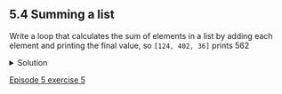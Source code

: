 ## 5.4 Summing a list

Write a loop that calculates the sum of elements in a list by adding each element and printing the final value, so ```[124, 402, 36]``` prints 562

<details>
  <summary>
Solution
  </summary>

  <pre>
numbers = [124, 402, 36]
summed = 0
for num in numbers:
summed = summed + num
print(summed)
</pre>
  </details>
  
  [Episode 5 exercise 5](episode5_ex5.md)
